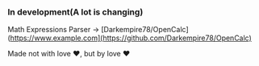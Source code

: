 ### In development(A lot is changing)

Math Expressions Parser -> [Darkempire78/OpenCalc](https://www.example.com](https://github.com/Darkempire78/OpenCalc)

Made not with love :heart:, but by love :heart:
